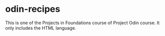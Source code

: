 # odin-recipes

This is one of the Projects in Foundations course of Project Odin course. It only includes the HTML language.
